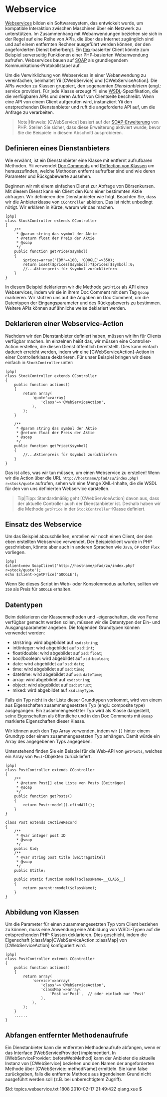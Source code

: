 Webservice
===========

[Webservices](http://de.wikipedia.org/wiki/Webservice) bilden ein
Softwaresystem, das entwickelt wurde, um kompatible 
Interaktion zwischen Maschinen über ein Netzwerk zu unterstützen. 
Im Zusammenhang mit Webanwendungen beziehen sie sich in der Regel
auf eine Reihe von APIs, die über das Internet zugänglich sind und 
auf einem entfernten Rechner ausgeführt werden können, der den angeforderten
Dienst beherbergt. Ein [flex](http://www.adobe.com/products/flex/)-basierter
Client könnte zum Beispiel serverseitig Funktionen einer PHP-basierten
Webanwendung aufrufen. Webservices bauen auf
[SOAP](http://de.wikipedia.org/wiki/SOAP) als grundlegendem
Kommunikations-Protokollstapel auf.

Um die Verwirklichung von Webservices in einer Webanwendung zu 
vereinfachen, beinhaltet Yii [CWebService] und [CWebServiceAction]. Die APIs
werden zu Klassen gruppiert, den sogenannten *Dienstanbietern* (engl.: service
provider). Für jede Klasse erzeugt Yii eine
[WSDL](http://www.w3.org/TR/wsdl)-Spezifikation, die die verfügbaren APIs und
deren Aufruf von Clientseite beschreibt. Wenn eine API von einem Client
aufgerufen wird, instanziiert Yii den enstprechenden Dienstanbieter und ruft
die angeforderte API auf, um die Anfrage zu verarbeiten.

> Note|Hinweis: [CWebService] basiert auf der 
[SOAP-Erweiterung](http://www.php.net/manual/de/ref.soap.php) von PHP. Stellen
Sie sicher, dass diese Erweiterung aktiviert wurde, bevor Sie die Beispiele in
diesem Abschnitt ausprobieren.

Definieren eines Dienstanbieters
--------------------------------

Wie erwähnt, ist ein Dienstanbieter eine Klasse mit entfernt aufrufbaren
Methoden. Yii verwendet [Doc
Comments](http://java.sun.com/j2se/javadoc/writingdoccomments/) und
[Reflection von
Klassen](http://www.php.net/manual/de/book.reflection.php)
um herauszufinden, welche Methoden entfernt aufrufbar sind und wie deren
Parameter und Rückgabewerte aussehen.

Beginnen wir mit einem einfachen Dienst zur Abfrage von Börsenkursen. Mit
diesem Dienst kann ein Client den Kurs einer bestimmten Aktie abfragen. Wir
definieren den Dienstanbieter wie folgt. Beachten Sie, dass wir die
Anbieterklasse von `CController` ableiten. Das ist nicht unbedingt nötigt. Wir
erklären in Kürze, warum wir das machen.

~~~
[php]
class StockController extends CController
{
	/**
	 * @param string das symbol der Aktie
	 * @return float der Preis der Aktie
	 * @soap
	 */
	public function getPrice($symbol)
	{
		$prices=array('IBM'=>100, 'GOOGLE'=>350);
		return isset($prices[$symbol])?$prices[$symbol]:0;
	    //...Aktienpreis für $symbol zurückliefern
	}
}
~~~

In diesem Beispiel deklarieren wir die Methode `getPrice` als API eines
Webservices, indem wir sie in ihrem Doc Comment mit dem Tag `@soap` markieren. 
Wir stützen uns auf die Angaben im Doc Comment, um die Datentypen der
Eingangsparameter und des Rückgabewerts zu bestimmen. Weitere APIs können auf
ähnliche weise deklariert werden.

Deklarieren einer Webservice-Action
-----------------------------------

Nachdem wir den Dienstanbieter definiert haben, müssen wir ihn für Clients
verfügbar machen. Im einzelnen heißt das, wir müssen eine Controller-Action
erstellen, die diesen Dienst öffentlich bereitstellt. Dies kann einfach dadurch erreicht
werden, indem wir eine [CWebServiceAction]-Action in einer Controllerklasse
deklarieren. Für unser Beispiel bringen wir diese einfach in `StockController`
unter:

~~~
[php]
class StockController extends CController
{
	public function actions()
	{
		return array(
			'quote'=>array(
				'class'=>'CWebServiceAction',
			),
		);
	}

	/**
	 * @param string das symbol der Aktie
	 * @return float der Preis der Aktie
	 * @soap
	 */
	public function getPrice($symbol)
	{
	    //...Aktienpreis für $symbol zurückliefern
	}
}
~~~

Das ist alles, was wir tun müssen, um einen Webservice zu erstellen! Wenn wir
die Action über die URL `http://hostname/pfad/zu/index.php?r=stock/quote`
aufrufen, sehen wir eine Menge XML-Inhalte, die die WSDL für den von uns
definierten Webservice darstellen.

> Tip|Tipp: Standardmäßig geht [CWebServiceAction] davon aus, dass der
aktuelle Controller auch der Dienstanbieter ist. Deshalb haben wir die Methode
`getPrice` in der `StockController`-Klasse definiert.

Einsatz des Webservice
----------------------

Um das Beispiel abzuschließen, erstellen wir noch einen Client, der den eben
erstellten Webservice verwendet. Der Beispielclient wurde in PHP geschrieben,
könnte aber auch in anderen Sprachen wie `Java`, `C#` oder `Flex` vorliegen.

~~~
[php]
$client=new SoapClient('http://hostname/pfad/zu/index.php?r=stock/quote');
echo $client->getPrice('GOOGLE');
~~~

Wenn Sie dieses Script im Web- oder Konsolenmodus aufurfen, sollten wir `350`
als Preis für `GOOGLE` erhalten.

Datentypen
----------

Beim deklarieren der Klassenmethoden und -eigenschaften, die von Ferne
verfügbar gemacht werden sollen, müssen wir die Datentypen der Ein- und
Ausgangsparameter angeben. Die folgenden Grundtypen können verwendet werden:

   - str/string: wird abgebildet auf `xsd:string`;
   - int/integer: wird abgebildet auf `xsd:int`;
   - float/double: wird abgebildet auf `xsd:float`;
   - bool/boolean: wird abgebildet auf `xsd:boolean`;
   - date: wird abgebildet auf `xsd:date`;
   - time: wird abgebildet auf `xsd:time`;
   - datetime: wird abgebildet auf `xsd:dateTime`;
   - array: wird abgebildet auf `xsd:string`;
   - object: wird abgebildet auf `xsd:struct`;
   - mixed: wird abgebildet auf `xsd:anyType`.

Falls ein Typ nicht in der Liste dieser Grundtypen vorkommt, wird von einem
aus Eigenschaften zusammengesetzten Typ (engl.: composite type) ausgegangen. 
Ein zusammengesetzter Typ wird als Klasse dargestellt, seine Eigenschaften 
als öffentliche und in den Doc Comments mit `@soap` markierte Eigenschaften
dieser Klasse.

Wir können auch den Typ Array verwenden, indem wir `[]` hinter einem Grundtyp
oder einem zusammengesetzten Typ anhängen. Damit würde ein Array des angegebenen
Typs angegeben.

Untenstehend finden Sie ein Beispiel für die Web-API von `getPosts`, welches
ein Array von `Post`-Objekten zurückliefert.

~~~
[php]
class PostController extends CController
{
	/**
	 * @return Post[] eine Liste von Posts (Beiträgen)
	 * @soap
	 */
	public function getPosts()
	{
		return Post::model()->findAll();
	}
}

class Post extends CActiveRecord
{
	/**
	 * @var integer post ID
	 * @soap
	 */
	public $id;
	/**
	 * @var string post title (Beitragstitel)
	 * @soap
	 */
	public $title;

	public static function model($className=__CLASS__)
	{
		return parent::model($className);
	}
}
~~~

Abbildung von Klassen
---------------------

Um die Parameter für einen zusammengesetzten Typ vom Client beziehen zu können,
muss eine Anwendung eine Abbildung von WSDL-Typen auf die entsprechenden
PHP-Klassen deklarieren. Dies geschieht, indem die Eigenschaft
[classMap|CWebServiceAction::classMap] von [CWebServiceAction] konfiguriert
wird.

~~~
[php]
class PostController extends CController
{
	public function actions()
	{
		return array(
			'service'=>array(
				'class'=>'CWebServiceAction',
				'classMap'=>array(
					'Post'=>'Post',  // oder einfach nur 'Post'
				),
			),
		);
	}
	......
}
~~~

Abfangen entfernter Methodenaufrufe
-----------------------------------

Ein Dienstanbieter kann die entfernten Methodenaufrufe abfangen, wenn er das
Interface [IWebServiceProvider] implementiert. In
[IWebServiceProvider::beforeWebMethod] kann der Anbieter die aktuelle Instanz
von [CWebService] beziehen und den Namen der angeforderten Methode über
[CWebService::methodName] ermitteln. Sie kann false zurückgeben, falls die
entfernte Methode aus irgendeinem Grund nicht ausgeführt werden soll (z.B.
bei unberechtigtem Zugriff).

<div class="revision">$Id: topics.webservice.txt 1808 2010-02-17 21:49:42Z qiang.xue $</div>
